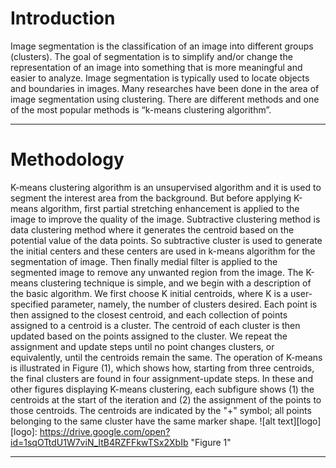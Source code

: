 # Introduction
Image segmentation is the classification of an image into different groups (clusters). The goal of segmentation is to simplify and/or change the representation of an image into something that is more meaningful and easier to analyze. Image segmentation is typically used to locate objects and boundaries in images. Many researches have been done in the area of image segmentation using clustering. There are different methods and one of the most popular methods is “k-means clustering algorithm”.
***
# Methodology

K-means clustering algorithm is an unsupervised algorithm and it is used to segment the interest area from the background. But before applying K-means algorithm, first partial stretching enhancement is applied to the image to improve the quality of the image. Subtractive clustering method is data clustering method where it generates the centroid based on the potential value of the data points. So subtractive cluster is used to generate the initial centers and these centers are used in k-means algorithm for the segmentation of image. Then finally medial filter is applied to the segmented image to remove any unwanted region from the image.
The K-means clustering technique is simple, and we begin with a description of the basic algorithm. We first choose K initial centroids, where K is a user-specified parameter, namely, the number of clusters desired. Each point is then assigned to the closest centroid, and each collection of points assigned to a centroid is a cluster. The centroid of each cluster is then updated based on the points assigned to the cluster. We repeat the assignment and update steps until no point changes clusters, or equivalently, until the centroids remain the same. The operation of K-means is illustrated in Figure (1), which shows how, starting from three centroids, the final clusters are found in four assignment-update steps. In these and other figures displaying K-means clustering, each subfigure shows (1) the centroids at the start of the iteration and (2) the assignment of the points to those centroids. The centroids are indicated by the "+" symbol; all points belonging to the same cluster have the same marker shape.
![alt text][logo]
[logo]: https://drive.google.com/open?id=1sqOTtdU1W7viN_ItB4RZFFkwTSx2XbIb "Figure 1"
***
